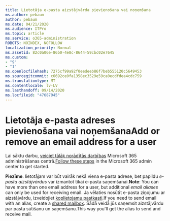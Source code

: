 ```yaml
---
title: Lietotāja e-pasta aizstājvārda pievienošana vai noņemšana
ms.author: pebaum
author: pebaum
ms.date: 04/21/2020
ms.audience: ITPro
ms.topic: article
ms.service: o365-administration
ROBOTS: NOINDEX, NOFOLLOW
localization_priority: Normal
ms.assetid: 82c0a06e-86b0-4e8c-8644-59cbc02e7645
ms.custom:
- "9"
- "1"
ms.openlocfilehash: 7275cf99a92f0eedeeb86f7beb555120c5649453
ms.sourcegitcommit: c6692ce0fa1358ec3529e59ca0ecdfdea4cdc759
ms.translationtype: MT
ms.contentlocale: lv-LV
ms.lasthandoff: 09/14/2020
ms.locfileid: "47687945"
---
```

# <a name="add-or-remove-an-email-address-for-a-user"></a><span data-ttu-id="fde4c-102">Lietotāja e-pasta adreses pievienošana vai noņemšana</span><span class="sxs-lookup"><span data-stu-id="fde4c-102">Add or remove an email address for a user</span></span>

<span data-ttu-id="fde4c-103">Lai sāktu darbu, [veiciet tālāk norādītās darbības](https://portal.office.com/AdminPortal/Home#/AssistedGuide/addemailoptions) Microsoft 365 administrēšanas centrā.</span><span class="sxs-lookup"><span data-stu-id="fde4c-103">[Follow these steps](https://portal.office.com/AdminPortal/Home#/AssistedGuide/addemailoptions) in the Microsoft 365 admin center to get started.</span></span>

 <span data-ttu-id="fde4c-104">**Piezīme**. lietotājam var būt vairāk nekā viena e-pasta adrese, bet papildu  *e-pasta aizstājvārdus*  var izmantot tikai e-pasta saņemšanai.</span><span class="sxs-lookup"><span data-stu-id="fde4c-104">**Note**: You can have more than one email address for a user, but additional  *email aliases*  can only be used for receiving email.</span></span> <span data-ttu-id="fde4c-105">Ja vēlaties nosūtīt e-pasta ziņojumu ar aizstājvārdu, izveidojiet [koplietojamu pastkasti](https://docs.microsoft.com/microsoft-365/admin/email/create-a-shared-mailbox).</span><span class="sxs-lookup"><span data-stu-id="fde4c-105">If you need to send email with an alias, create a [shared mailbox](https://docs.microsoft.com/microsoft-365/admin/email/create-a-shared-mailbox).</span></span> <span data-ttu-id="fde4c-106">Šādā veidā jūs saņemsit aizstājvārdu par pasta sūtīšanu un saņemšanu.</span><span class="sxs-lookup"><span data-stu-id="fde4c-106">This way you'll get the alias to send and receive mail.</span></span>
  